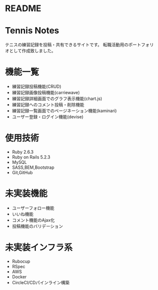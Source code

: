 # README

# Tennis Notes
テニスの練習記録を投稿・共有できるサイトです。
転職活動用のポートフォリオとして作成致しました。

# 機能一覧
* 練習記録投稿機能(CRUD)
* 練習記録画像投稿機能(carriewave)
* 練習記録詳細画面でのグラフ表示機能(chart.js)
* 練習記録へのコメント投稿・削除機能
* 練習記録一覧画面でのページネーション機能(kaminari)
* ユーザー登録・ログイン機能(devise)

# 使用技術
* Ruby 2.6.3
* Ruby on Rails 5.2.3
* MySQL
* SASS,BEM,Bootstrap
* Git,GitHub

# 未実装機能
* ユーザーフォロー機能
* いいね機能
* コメント機能のAjax化
* 投稿機能のバリデーション

# 未実装インフラ系
* Rubocup
* RSpec
* AWS
* Docker
* CircleCI/CDパインライン構築